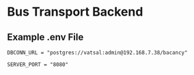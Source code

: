 # Bus Transport Backend



## Example .env File

```
DBCONN_URL = "postgres://vatsal:admin@192.168.7.38/bacancy"

SERVER_PORT = "8080"
```